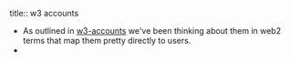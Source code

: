 title:: w3 accounts

- As outlined in [w3-accounts](https://hackmd.io/@gozala/w3-accounts) we've been thinking about them in web2 terms that map them pretty directly to users.
-